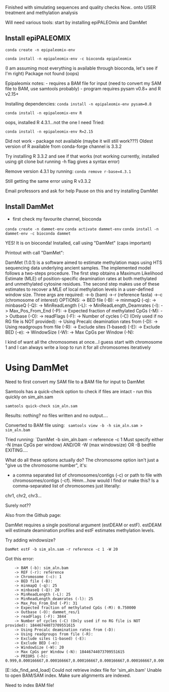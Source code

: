 Finished with simulating sequences and quality checks
Now.. onto USER treatment and methylation analysis

Will need various tools: start by installing epiPALEOmix and DamMet

## Install epiPALEOMIX

`conda create -n epipaleomix-env`

`conda install -n epipaleomix-env -c bioconda epipaleomix`

(I am assuming most everything is available through bioconda, let's see if I'm right)
Package not found (oops)

Epipaleomix notes: 
	- requires a BAM file for input (need to convert my SAM file to BAM, use samtools probably)
	- program requires pysam v0.8+ and R v2.15+

Installing dependencies: 
`conda install -n epipaleomix-env pysam=0.8`

`conda install -n epipaleomix-env R`

oops, installed R 4.3.1...not the one I need
Tried: 

`conda install -n epipaleomix-env R=2.15`

Did not work - package not available (maybe it will still work???)
Oldest version of R available from conda-forge channel is 3.3.2

Try installing R 3.3.2 and see if that works (not working currently, installed using git clone but running -h flag gives a syntax error)

Remove version 4.3.1 by running: 
`conda remove r-base=4.3.1`

Still getting the same error using R v3.3.2

Email professors and ask for help
Pause on this and try installing DamMet

## Install DamMet
- first check my favourite channel, bioconda

`conda create -n dammet-env`
`conda activate dammet-env`
`conda install -n dammet-env -c bioconda dammet`

YES! It is on bioconda!
Installed, call using "DamMet" (caps important)

Printout with call "DamMet":

DamMet (1.0.1) is a software aimed to estimate methylation maps using HTS sequencing data underlying ancient samples. The implemented model follows a two-steps procedure. The first step obtains a Maximum Likelihood Estimate (MLE) of position-specific deamination rates at both methylated and unmethylated cytosine residues. The second step makes use of these estimates to recover a MLE of local methylation levels in a user-defined window size.
Three args are required:
        ->-b (bam)
        ->-r (reference fasta)
        ->-c (chromosome of interest)
OPTIONS:
        -> BED file (-B):
        -> minmapQ (-q):
        -> minbaseQ (-Q):
        -> MinReadLength (-L):
        -> MinReadLength_Deamrates (-l):
        -> Max_Pos_From_End (-P):
        -> Expected fraction of methylated CpGs (-M):
        -> Outbase (-O):
        -> readFlags (-F):
        -> Number of cycles (-C) (Only used if no RG file is NOT provided):
        -> Using Precalc deamination rates from (-D):
        -> Using readgroups from file (-R):
        -> Exclude sites (1-based) (-E):
        -> Exclude BED (-e):
        -> WindowSize (-W):
        -> Max CpGs per Window (-N):

I kind of want all the chromosomes at once...I guess start with chromosome 1 and I can always write a loop to run it for all chromosomes iteratively

# Using DamMet

Need to first convert my SAM file to a BAM file for input to DamMet

Samtools has a  quick-check option to check if files are intact - run this quickly on sim_aln.sam

`samtools quick-check sim_aln.sam`

Results: nothing? no files written and no output....

Converted to BAM file using: 
` samtools view -b -h sim_aln.sam > sim_aln.bam`

Tried running:
`DamMet -b sim_aln.bam -r reference -c 1
Must specify either -N (max CpGs per window) AND/OR -W (max windowsize) OR -B bedfile
EXITING....

What do all these options actually do?
The chromosome option isn't just a "give us the chromosome number", it's: 
- a comma separated list of chromosomes/contigs (-c) or path to file with chromosomes/contigs (-cf).
Hmm...how would I find or make this? Is a comma-separated list of chromosomes just literally: 

chr1, chr2, chr3...

Surely not??

Also from the Github page: 

DamMet requires a single positional argument (estDEAM or estF). estDEAM will estimate deamination profiles and estF estimates methylation levels.

Try adding windowsize? 

`DamMet estF -b sim_aln.sam -r reference -c 1 -W 20`

Got this error: 

        -> BAM (-b): sim_aln.bam
        -> REF (-r): reference
        -> Chromosome (-c): 1
        -> BED file (-B):
        -> minmapQ (-q): 25
        -> minbaseQ (-Q): 20
        -> MinReadLength (-L): 25
        -> MinReadLength_deamrates (-l): 25
        -> Max_Pos_From_End (-P): 31
        -> Expected fraction of methylated CpGs (-M): 0.750000
        -> Outbase (-O): dammet_res/1
        -> readFlags (-F): 3844
        -> Number of cycles (-C) (Only used if no RG file is NOT provided): 18446744073709551615
        -> Using Precalc deamination rates from (-D):
        -> Using readgroups from file (-R):
        -> Exclude sites (1-based) (-E):
        -> Exclude BED (-e):
        -> WindowSize (-W): 20
        -> Max CpGs per Window (-N): 18446744073709551615
        -> PRIORS (-h): 0.999,0.000166667,0.000166667,0.000166667,0.000166667,0.000166667,0.000166667
[E::idx_find_and_load] Could not retrieve index file for 'sim_aln.bam'
Unable to open BAM/SAM index. Make sure alignments are indexed.

Need to index BAM file! 

